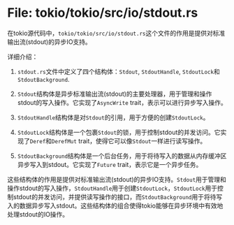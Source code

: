 # File: tokio/tokio/src/io/stdout.rs

在tokio源代码中，`tokio/tokio/src/io/stdout.rs`这个文件的作用是提供对标准输出流(stdout)的异步IO支持。

详细介绍：

1. `stdout.rs`文件中定义了四个结构体：`Stdout`, `StdoutHandle`, `StdoutLock`和`StdoutBackground`.

2. `Stdout`结构体是异步标准输出流(stdout)的主要处理器，用于管理和操作stdout的写入操作。它实现了`AsyncWrite` trait，表示可以进行异步写入操作。

3. `StdoutHandle`结构体是对`Stdout`的引用，用于方便的创建`StdoutLock`。

4. `StdoutLock`结构体是一个包裹`Stdout`的锁，用于控制stdout的并发访问。它实现了`Deref`和`DerefMut` trait，使得它可以像`Stdout`一样进行读写操作。

5. `StdoutBackground`结构体是一个后台任务，用于将待写入的数据从内存缓冲区异步写入到stdout。它实现了`Future` trait，表示它是一个异步任务。

这些结构体的作用是提供对标准输出流(stdout)的异步IO支持。`Stdout`用于管理和操作stdout的写入操作，`StdoutHandle`用于创建`StdoutLock`，`StdoutLock`用于控制stdout的并发访问，并提供读写操作的接口，而`StdoutBackground`用于将待写入的数据异步写入stdout。这些结构体的组合使得tokio能够在异步环境中有效地处理stdout的IO操作。

